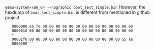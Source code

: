 `qemu-system-x86_64 --nographic boot_sect_simple.bin`
However, the hexdump of `bool_sect_simple.bin` is different from mentioned in github project 
```keep-learnings-MacBook-Pro:01-bootsector-barebones keep_learning$ hexdump boot_sect_simple.bin 
   0000000 eb fe 00 00 00 00 00 00 00 00 00 00 00 00 00 00
   0000010 00 00 00 00 00 00 00 00 00 00 00 00 00 00 00 00
   *
   00001f0 00 00 00 00 00 00 00 00 00 00 00 00 00 00 55 aa
   0000200```


